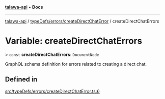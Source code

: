 [**talawa-api**](../../../../README.md) • **Docs**

***

[talawa-api](../../../../modules.md) / [typeDefs/errors/createDirectChatError](../README.md) / createDirectChatErrors

# Variable: createDirectChatErrors

\> `const` **createDirectChatErrors**: `DocumentNode`

GraphQL schema definition for errors related to creating a direct chat.

## Defined in

[src/typeDefs/errors/createDirectChatError.ts:6](https://github.com/PalisadoesFoundation/talawa-api/blob/67d017fd9312183a6b2bae1b160bc814f56ab5c2/src/typeDefs/errors/createDirectChatError.ts#L6)
